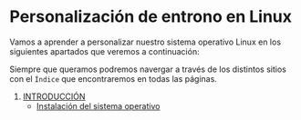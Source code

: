 
# Personalización de entrono en Linux

Vamos a aprender a personalizar nuestro sistema operativo Linux en los siguientes apartados que veremos a continuación:

Siempre que queramos podremos navergar a través de los distintos sitios con el `Índice` que encontraremos en todas las páginas.

1. [INTRODUCCIÓN](https://github.com/Ramixter/personalizacion-de-entorno-en-linux/tree/main/1-INTRODUCCION)
   - [Instalación del sistema operativo](https://github.com/Ramixter/personalizacion-de-entorno-en-linux/tree/main/1-INTRODUCCION#1---introducci%C3%B3n)

